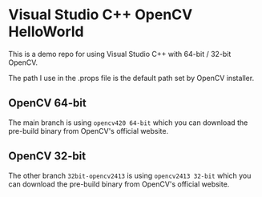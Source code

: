 # Visual Studio C++ OpenCV HelloWorld

This is a demo repo for using Visual Studio C++ with 64-bit / 32-bit OpenCV.

The path I use in the .props file is the default path set by OpenCV installer.

## OpenCV 64-bit

The main branch is using `opencv420 64-bit` which you can download the pre-build binary from OpenCV's official website.

## OpenCV 32-bit

The other branch `32bit-opencv2413` is using `opencv2413 32-bit` which you can download the pre-build binary from OpenCV's official website.

